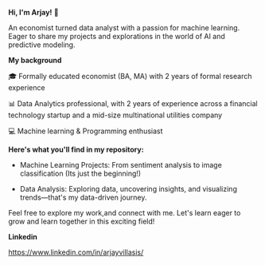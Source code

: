 
**Hi, I'm Arjay!** 👋

An economist turned data analyst with a passion for machine learning. Eager to share my projects and explorations in the world of AI and predictive modeling.

**My background**

🎓 Formally educated economist (BA, MA) with 2 years of formal research experience 

📊 Data Analytics professional, with 2 years of experience across a financial technology startup and a mid-size multinational utilities company

💻 Machine learning & Programming enthusiast


**Here's what you'll find in my repository:**

- Machine Learning Projects: From sentiment analysis to image classification (Its just the beginning!) 

- Data Analysis: Exploring data, uncovering insights, and visualizing trends—that's my data-driven journey.


Feel free to explore my work,and connect with me. Let's learn eager to grow and learn together in this exciting field!

**Linkedin** 

https://www.linkedin.com/in/arjayvillasis/
